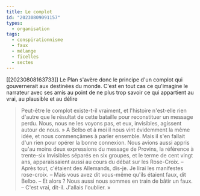 ```yaml
---
title: Le complot
id: "20230809091157"
types:
  - organisation
tags:
  - conspirationnisme
  - faux
  - mélange
  - ficelles
  - sectes
---
```


[[20230808163733]] Le Plan s'avère donc le principe d'un complot qui gouvernerait aux destinées du monde. C'est en tout cas ce qu'imagine le narrateur avec ses amis au point de ne plus trop savoir ce qui appartient au vrai, au plausible et au délire

>Peut-être le complot existe-t-il vraiment, et l'histoire n'est-elle rien d'autre que le résultat de cette bataille pour reconstituer un message perdu. Nous, nous ne les voyons pas, et eux, invisibles, agissent autour de nous. » A Belbo et à moi il nous vint évidemment la même idée, et nous commençâmes à parler ensemble. Mais il s'en fallait d'un rien pour opérer la bonne connexion. Nous avions aussi appris qu'au moins deux expressions du message de Provins, la référence à trente-six Invisibles séparés en six groupes, et le terme de cent vingt ans, apparaissaient aussi au cours du débat sur les Rose-Croix. – Après tout, c'étaient des Allemands, dis-je. Je lirai les manifestes rose-croix. – Mais vous avez dit vous-même qu'ils étaient faux, dit Belbo. – Et alors ? Nous aussi nous sommes en train de bâtir un faux. – C'est vrai, dit-il. J'allais l'oublier. »
